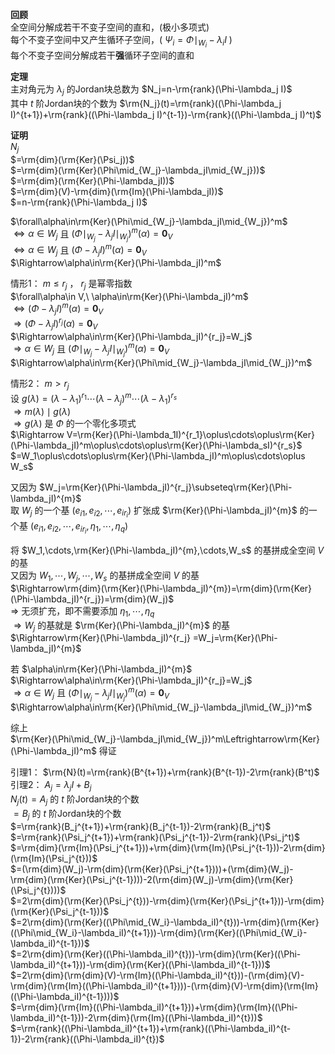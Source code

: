 **回顾**  
全空间分解成若干不变子空间的直和，(极小多项式)  
每个不变子空间中又产生循环子空间，( $\Psi_i=\Phi\mid_{W_i}-\lambda_iI$ )  
每个不变子空间分解成若干**强**循环子空间的直和  
  
**定理**  
主对角元为 $\lambda_j$ 的Jordan块总数为 $N_j=n-\rm{rank}(\Phi-\lambda_j I)$  
其中 $t$ 阶Jordan块的个数为 $\rm{N_j}(t)=\rm{rank}((\Phi-\lambda_j I)^{t+1})+\rm{rank}((\Phi-\lambda_j I)^{t-1})-\rm{rank}((\Phi-\lambda_j I)^t)$  
  
**证明**  
$N_j$  
$=\rm{dim}(\rm{Ker}(\Psi_j))$  
$=\rm{dim}(\rm{Ker}(\Phi\mid_{W_j}-\lambda_jI\mid_{W_j}))$  
$=\rm{dim}(\rm{Ker}(\Phi-\lambda_jI))$  
$=\rm{dim}(V)-\rm{dim}(\rm{Im}(\Phi-\lambda_jI))$  
$=n-\rm{rank}(\Phi-\lambda_j I)$  
  
$\forall\alpha\in\rm{Ker}(\Phi\mid_{W_j}-\lambda_jI\mid_{W_j})^m$  
$\Leftrightarrow\alpha\in W_j$ 且 $(\Phi\mid_{W_j}-\lambda_jI\mid_{W_j})^m(\alpha)=\mathbf0_V$  
$\Leftrightarrow\alpha\in W_j$ 且 $(\Phi-\lambda_jI)^m(\alpha)=\mathbf0_V$  
$\Rightarrow\alpha\in\rm{Ker}(\Phi-\lambda_jI)^m$  
  
情形1： $m\le r_j$ ， $r_j$ 是幂零指数  
$\forall\alpha\in V,\ \alpha\in\rm{Ker}(\Phi-\lambda_jI)^m$  
$\Leftrightarrow(\Phi-\lambda_jI)^m(\alpha)=\mathbf0_V$  
$\Rightarrow(\Phi-\lambda_jI)^{r_j}(\alpha)=\mathbf0_V$  
$\Rightarrow\alpha\in\rm{Ker}(\Phi-\lambda_jI)^{r_j}=W_j$  
$\Rightarrow\alpha\in W_j$ 且 $(\Phi\mid_{W_j}-\lambda_jI\mid_{W_j})^m(\alpha)=\mathbf0_V$  
$\Rightarrow\alpha\in\rm{Ker}(\Phi\mid_{W_j}-\lambda_jI\mid_{W_j})^m$  
  
情形2： $m>r_j$  
设 $g(\lambda)=(\lambda-\lambda_1)^{r_1}\cdots(\lambda-\lambda_j)^m\cdots(\lambda-\lambda_1)^{r_s}$  
$\Rightarrow m(\lambda)\mid g(\lambda)$  
$\Rightarrow g(\lambda)$ 是 $\Phi$ 的一个零化多项式  
$\Rightarrow V=\rm{Ker}(\Phi-\lambda_1I)^{r_1}\oplus\cdots\oplus\rm{Ker}(\Phi-\lambda_jI)^m\oplus\cdots\oplus\rm{Ker}(\Phi-\lambda_sI)^{r_s}$  
$=W_1\oplus\cdots\oplus\rm{Ker}(\Phi-\lambda_jI)^m\oplus\cdots\oplus W_s$  
  
又因为 $W_j=\rm{Ker}(\Phi-\lambda_jI)^{r_j}\subseteq\rm{Ker}(\Phi-\lambda_jI)^{m}$  
取 $W_j$ 的一个基 $(e_{i1},e_{i2},\cdots,e_{ir_i})$ 扩张成 $\rm{Ker}(\Phi-\lambda_jI)^{m}$ 的一个基 $(e_{i1},e_{i2},\cdots,e_{ir_i},\eta_1,\cdots,\eta_q)$  
  
将 $W_1,\cdots,\rm{Ker}(\Phi-\lambda_jI)^{m},\cdots,W_s$ 的基拼成全空间 $V$ 的基  
又因为 $W_1,\cdots,W_j,\cdots,W_s$ 的基拼成全空间 $V$ 的基  
$\Rightarrow\rm{dim}(\rm{Ker}(\Phi-\lambda_jI)^{m})=\rm{dim}(\rm{Ker}(\Phi-\lambda_jI)^{r_j})=\rm{dim}(W_j)$  
$\Rightarrow$ 无须扩充，即不需要添加 $\eta_1,\cdots,\eta_q$  
$\Rightarrow W_j$ 的基就是 $\rm{Ker}(\Phi-\lambda_jI)^{m}$ 的基  
$\Rightarrow\rm{Ker}(\Phi-\lambda_jI)^{r_j} =W_j=\rm{Ker}(\Phi-\lambda_jI)^{m}$  
  
若 $\alpha\in\rm{Ker}(\Phi-\lambda_jI)^{m}$  
$\Rightarrow\alpha\in\rm{Ker}(\Phi-\lambda_jI)^{r_j}=W_j$  
$\Rightarrow\alpha\in W_j$ 且 $(\Phi\mid_{W_j}-\lambda_jI\mid_{W_j})^m(\alpha)=\mathbf0_V$  
$\Rightarrow\alpha\in\rm{Ker}(\Phi\mid_{W_j}-\lambda_jI\mid_{W_j})^m$  
  
综上  
$\rm{Ker}(\Phi\mid_{W_j}-\lambda_jI\mid_{W_j})^m\Leftrightarrow\rm{Ker}(\Phi-\lambda_jI)^m$ 得证  
  
引理1： $\rm{N}(t)=\rm{rank}(B^{t+1})+\rm{rank}(B^{t-1})-2\rm{rank}(B^t)$  
引理2： $A_j=\lambda_jI+B_j$  
$N_j(t)=A_j$ 的 $t$ 阶Jordan块的个数  
$=B_j$ 的 $t$ 阶Jordan块的个数  
$=\rm{rank}(B_j^{t+1})+\rm{rank}(B_j^{t-1})-2\rm{rank}(B_j^t)$  
$=\rm{rank}(\Psi_j^{t+1})+\rm{rank}(\Psi_j^{t-1})-2\rm{rank}(\Psi_j^t)$  
$=\rm{dim}(\rm{Im}(\Psi_j^{t+1}))+\rm{dim}(\rm{Im}(\Psi_j^{t-1}))-2\rm{dim}(\rm{Im}(\Psi_j^{t}))$  
$=(\rm{dim}(W_j)-\rm{dim}(\rm{Ker}(\Psi_j^{t+1})))+(\rm{dim}(W_j)-\rm{dim}(\rm{Ker}(\Psi_j^{t-1})))-2(\rm{dim}(W_j)-\rm{dim}(\rm{Ker}(\Psi_j^{t})))$  
$=2\rm{dim}(\rm{Ker}(\Psi_j^{t}))-\rm{dim}(\rm{Ker}(\Psi_j^{t+1}))-\rm{dim}(\rm{Ker}(\Psi_j^{t-1}))$  
$=2\rm{dim}(\rm{Ker}((\Phi\mid_{W_i}-\lambda_iI)^{t}))-\rm{dim}(\rm{Ker}((\Phi\mid_{W_i}-\lambda_iI)^{t+1}))-\rm{dim}(\rm{Ker}((\Phi\mid_{W_i}-\lambda_iI)^{t-1}))$  
$=2\rm{dim}(\rm{Ker}((\Phi-\lambda_iI)^{t}))-\rm{dim}(\rm{Ker}((\Phi-\lambda_iI)^{t+1}))-\rm{dim}(\rm{Ker}((\Phi-\lambda_iI)^{t-1}))$  
$=2\rm{dim}(\rm{dim}(V)-\rm{Im}((\Phi-\lambda_iI)^{t}))-(\rm{dim}(V)-\rm{dim}(\rm{Im}((\Phi-\lambda_iI)^{t+1})))-(\rm{dim}(V)-\rm{dim}(\rm{Im}((\Phi-\lambda_iI)^{t-1})))$  
$=\rm{dim}(\rm{Im}((\Phi-\lambda_iI)^{t+1}))+\rm{dim}(\rm{Im}((\Phi-\lambda_iI)^{t-1}))-2\rm{dim}(\rm{Im}((\Phi-\lambda_iI)^{t}))$  
$=\rm{rank}((\Phi-\lambda_iI)^{t+1})+\rm{rank}((\Phi-\lambda_iI)^{t-1})-2\rm{rank}((\Phi-\lambda_iI)^{t})$  
